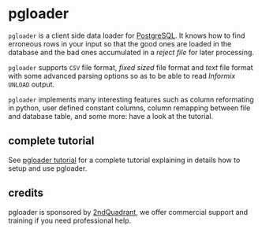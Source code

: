 # pgloader

`pgloader` is a client side data loader for
[PostgreSQL](http://www.postgresql.org/). It knows how to find erroneous
rows in your input so that the good ones are loaded in the database and the
bad ones accumulated in a *reject file* for later processing.

`pgloader` supports `CSV` file format, *fixed sized* file format and *text*
file format with some advanced parsing options so as to be able to read
*Informix* `UNLOAD` output.

`pgloader` implements many interesting features such as column reformating
in python, user defined constant columns, column remapping between file and
database table, and some more: have a look at the tutorial.

## complete tutorial

See [pgloader tutorial](http://tapoueh.org/pgsql/pgloader.html) for a
complete tutorial explaining in details how to setup and use pgloader.

## credits

pgloader is sponsored by [2ndQuadrant](http://www.2ndquadrant.com/), we
offer commercial support and training if you need professional help.
